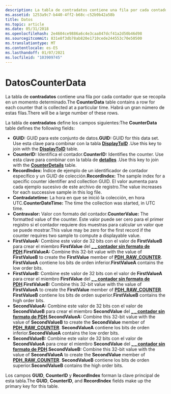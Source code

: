 ```yaml
---
description: La tabla de contradatos contiene una fila por cada contador que se recopila en un momento determinado. Habrá un gran número de estas filas.
ms.assetid: 1253a9c7-b440-4ff2-b68c-c52b9b42a58b
title: Datos
ms.topic: article
ms.date: 05/31/2018
ms.openlocfilehash: 2e4604ce9886a6c4e3caa847dcf41a2d50b46d98
ms.sourcegitcommit: 831e8f3db78ab820e1710cede244553c70e50500
ms.translationtype: MT
ms.contentlocale: es-ES
ms.lasthandoff: 01/07/2021
ms.locfileid: "103909745"
---
```

# <a name="counterdata"></a><span data-ttu-id="5c403-104">Datos</span><span class="sxs-lookup"><span data-stu-id="5c403-104">CounterData</span></span>

<span data-ttu-id="5c403-105">La tabla de **contradatos** contiene una fila por cada contador que se recopila en un momento determinado.</span><span class="sxs-lookup"><span data-stu-id="5c403-105">The **CounterData** table contains a row for each counter that is collected at a particular time.</span></span> <span data-ttu-id="5c403-106">Habrá un gran número de estas filas.</span><span class="sxs-lookup"><span data-stu-id="5c403-106">There will be a large number of these rows.</span></span>

<span data-ttu-id="5c403-107">La tabla de **contradatos** define los campos siguientes:</span><span class="sxs-lookup"><span data-stu-id="5c403-107">The **CounterData** table defines the following fields:</span></span>

-   <span data-ttu-id="5c403-108">**GUID:** GUID para este conjunto de datos.</span><span class="sxs-lookup"><span data-stu-id="5c403-108">**GUID:** GUID for this data set.</span></span> <span data-ttu-id="5c403-109">Use esta clave para combinar con la tabla [**DisplayToID**](displaytoid.md) .</span><span class="sxs-lookup"><span data-stu-id="5c403-109">Use this key to join with the [**DisplayToID**](displaytoid.md) table.</span></span>
-   <span data-ttu-id="5c403-110">**CounterID:** Identifica el contador.</span><span class="sxs-lookup"><span data-stu-id="5c403-110">**CounterID:** Identifies the counter.</span></span> <span data-ttu-id="5c403-111">Use esta clave para combinar con la tabla de [**detalles**](counterdetails.md) .</span><span class="sxs-lookup"><span data-stu-id="5c403-111">Use this key to join with the [**CounterDetails**](counterdetails.md) table.</span></span>
-   <span data-ttu-id="5c403-112">**RecordIndex:** Índice de ejemplo de un identificador de contador específico y un GUID de colección.</span><span class="sxs-lookup"><span data-stu-id="5c403-112">**RecordIndex:** The sample index for a specific counter identifier and collection GUID.</span></span> <span data-ttu-id="5c403-113">El valor aumenta para cada ejemplo sucesivo de este archivo de registro.</span><span class="sxs-lookup"><span data-stu-id="5c403-113">The value increases for each successive sample in this log file.</span></span>
-   <span data-ttu-id="5c403-114">**Contradatetime:** La hora en que se inició la colección, en hora UTC.</span><span class="sxs-lookup"><span data-stu-id="5c403-114">**CounterDateTime:** The time the collection was started, in UTC time.</span></span>
-   <span data-ttu-id="5c403-115">**Contravalor:** Valor con formato del contador.</span><span class="sxs-lookup"><span data-stu-id="5c403-115">**CounterValue:** The formatted value of the counter.</span></span> <span data-ttu-id="5c403-116">Este valor puede ser cero para el primer registro si el contador requiere dos muestras para calcular un valor que se puede mostrar.</span><span class="sxs-lookup"><span data-stu-id="5c403-116">This value may be zero for the first record if the counter requires two sample to compute a displayable value.</span></span>
-   <span data-ttu-id="5c403-117">**FirstValueA:** Combine este valor de 32 bits con el valor de **FirstValueB** para crear el miembro **FirstValue** del [**\_ \_ contador sin formato de PDH**](/windows/desktop/api/Pdh/ns-pdh-pdh_raw_counter).</span><span class="sxs-lookup"><span data-stu-id="5c403-117">**FirstValueA:** Combine this 32-bit value with the value of **FirstValueB** to create the **FirstValue** member of [**PDH\_RAW\_COUNTER**](/windows/desktop/api/Pdh/ns-pdh-pdh_raw_counter).</span></span> <span data-ttu-id="5c403-118">**FirstValueA** contiene los bits de orden inferior.</span><span class="sxs-lookup"><span data-stu-id="5c403-118">**FirstValueA** contains the low order bits.</span></span>
-   <span data-ttu-id="5c403-119">**FirstValueB:** Combine este valor de 32 bits con el valor de **FirstValueA** para crear el miembro **FirstValue** del [**\_ \_ contador sin formato de PDH**](/windows/desktop/api/Pdh/ns-pdh-pdh_raw_counter).</span><span class="sxs-lookup"><span data-stu-id="5c403-119">**FirstValueB:** Combine this 32-bit value with the value of **FirstValueA** to create the **FirstValue** member of [**PDH\_RAW\_COUNTER**](/windows/desktop/api/Pdh/ns-pdh-pdh_raw_counter).</span></span> <span data-ttu-id="5c403-120">**FirstValueB** contiene los bits de orden superior.</span><span class="sxs-lookup"><span data-stu-id="5c403-120">**FirstValueB** contains the high order bits.</span></span>
-   <span data-ttu-id="5c403-121">**SecondValueA:** Combine este valor de 32 bits con el valor de **SecondValueB** para crear el miembro **SecondValue** del [**\_ \_ contador sin formato de PDH**](/windows/desktop/api/Pdh/ns-pdh-pdh_raw_counter).</span><span class="sxs-lookup"><span data-stu-id="5c403-121">**SecondValueA:** Combine this 32-bit value with the value of **SecondValueB** to create the **SecondValue** member of [**PDH\_RAW\_COUNTER**](/windows/desktop/api/Pdh/ns-pdh-pdh_raw_counter).</span></span> <span data-ttu-id="5c403-122">**SecondValueA** contiene los bits de orden inferior.</span><span class="sxs-lookup"><span data-stu-id="5c403-122">**SecondValueA** contains the low order bits.</span></span>
-   <span data-ttu-id="5c403-123">**SecondValueB:** Combine este valor de 32 bits con el valor de **SecondValueA** para crear el miembro **SecondValue** del [**\_ \_ contador sin formato de PDH**](/windows/desktop/api/Pdh/ns-pdh-pdh_raw_counter).</span><span class="sxs-lookup"><span data-stu-id="5c403-123">**SecondValueB:** Combine this 32-bit value with the value of **SecondValueA** to create the **SecondValue** member of [**PDH\_RAW\_COUNTER**](/windows/desktop/api/Pdh/ns-pdh-pdh_raw_counter).</span></span> <span data-ttu-id="5c403-124">**SecondValueB** contiene los bits de orden superior.</span><span class="sxs-lookup"><span data-stu-id="5c403-124">**SecondValueB** contains the high order bits.</span></span>

<span data-ttu-id="5c403-125">Los campos **GUID**, **CounterID** y **RecordIndex** forman la clave principal de esta tabla.</span><span class="sxs-lookup"><span data-stu-id="5c403-125">The **GUID**, **CounterID**, and **RecordIndex** fields make up the primary key for this table.</span></span>

 

 



